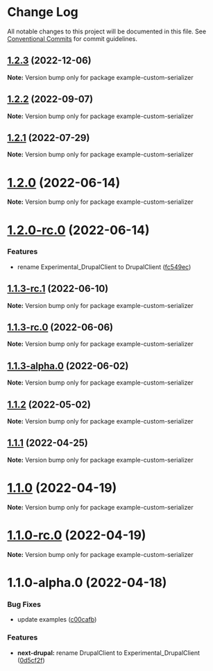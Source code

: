 # Change Log

All notable changes to this project will be documented in this file.
See [Conventional Commits](https://conventionalcommits.org) for commit guidelines.

## [1.2.3](https://github.com/chapter-three/next-drupal/compare/example-custom-serializer@1.2.2...example-custom-serializer@1.2.3) (2022-12-06)

**Note:** Version bump only for package example-custom-serializer





## [1.2.2](https://github.com/chapter-three/next-drupal/compare/example-custom-serializer@1.2.1...example-custom-serializer@1.2.2) (2022-09-07)

**Note:** Version bump only for package example-custom-serializer





## [1.2.1](https://github.com/chapter-three/next-drupal/compare/example-custom-serializer@1.2.0...example-custom-serializer@1.2.1) (2022-07-29)

**Note:** Version bump only for package example-custom-serializer





# [1.2.0](https://github.com/chapter-three/next-drupal/compare/example-custom-serializer@1.2.0-rc.0...example-custom-serializer@1.2.0) (2022-06-14)

**Note:** Version bump only for package example-custom-serializer





# [1.2.0-rc.0](https://github.com/chapter-three/next-drupal/compare/example-custom-serializer@1.1.3-rc.1...example-custom-serializer@1.2.0-rc.0) (2022-06-14)


### Features

* rename Experimental_DrupalClient to DrupalClient ([fc549ec](https://github.com/chapter-three/next-drupal/commit/fc549ecab94a5a1e67f38b4e951351365adbb1f5))





## [1.1.3-rc.1](https://github.com/chapter-three/next-drupal/compare/example-custom-serializer@1.1.3-rc.0...example-custom-serializer@1.1.3-rc.1) (2022-06-10)

**Note:** Version bump only for package example-custom-serializer





## [1.1.3-rc.0](https://github.com/chapter-three/next-drupal/compare/example-custom-serializer@1.1.3-alpha.0...example-custom-serializer@1.1.3-rc.0) (2022-06-06)

**Note:** Version bump only for package example-custom-serializer





## [1.1.3-alpha.0](https://github.com/chapter-three/next-drupal/compare/example-custom-serializer@1.1.2...example-custom-serializer@1.1.3-alpha.0) (2022-06-02)

**Note:** Version bump only for package example-custom-serializer





## [1.1.2](https://github.com/chapter-three/next-drupal/compare/example-custom-serializer@1.1.1...example-custom-serializer@1.1.2) (2022-05-02)

**Note:** Version bump only for package example-custom-serializer





## [1.1.1](https://github.com/chapter-three/next-drupal/compare/example-custom-serializer@1.1.0...example-custom-serializer@1.1.1) (2022-04-25)

**Note:** Version bump only for package example-custom-serializer





# [1.1.0](https://github.com/chapter-three/next-drupal/compare/example-custom-serializer@1.1.0-rc.0...example-custom-serializer@1.1.0) (2022-04-19)

**Note:** Version bump only for package example-custom-serializer





# [1.1.0-rc.0](https://github.com/chapter-three/next-drupal/compare/example-custom-serializer@1.1.0-alpha.0...example-custom-serializer@1.1.0-rc.0) (2022-04-19)

**Note:** Version bump only for package example-custom-serializer





# 1.1.0-alpha.0 (2022-04-18)


### Bug Fixes

* update examples ([c00cafb](https://github.com/chapter-three/next-drupal/commit/c00cafbf3c667265fd6f0478164808664f778433))


### Features

* **next-drupal:** rename DrupalClient to Experimental_DrupalClient ([0d5cf2f](https://github.com/chapter-three/next-drupal/commit/0d5cf2f44b503a2d8e61eee19146fd5b797356ab))
